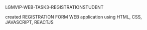 LGMVIP-WEB-TASK3-REGISTRATIONSTUDENT

created REGISTRATION FORM WEB application using HTML, CSS, JAVASCRIPT, REACTJS

